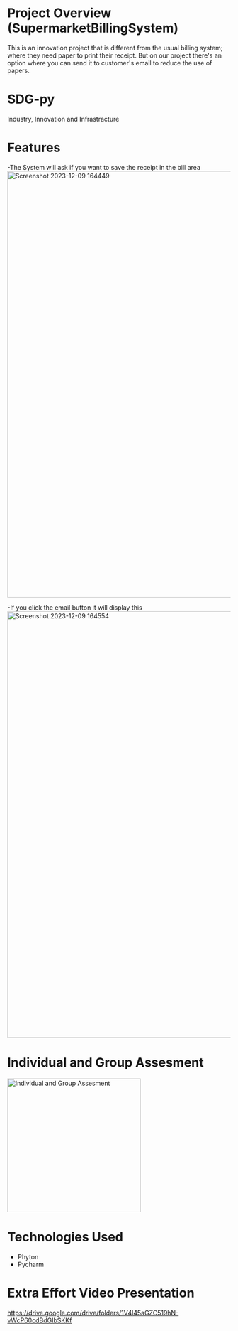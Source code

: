# Project Overview (SupermarketBillingSystem)
This is an innovation project that is different from the usual billing system; where they need paper to print their receipt. But on our project there's an option where you can send it to customer's email to reduce the use of papers.

# SDG-py
Industry, Innovation and Infrastracture


# Features
-The System will ask if you want to save the receipt in the bill area
<img width="960" alt="Screenshot 2023-12-09 164449" src="https://github.com/khenZ01/SupermarketBillingSystem/assets/153255839/0b59fc07-cbb3-49cd-9bee-0b43592ed042">

-If you click the email button it will display this
<img width="960" alt="Screenshot 2023-12-09 164554" src="https://github.com/khenZ01/SupermarketBillingSystem/assets/153255839/65ddc1ad-6ece-43f9-abf1-0cd2f6c2a5fc">

  
# Individual and Group Assesment

<img width="301" alt="Individual and Group Assesment" src="https://github.com/khenZ01/SupermarketBillingSystem/assets/153255839/8dca2b55-8ab5-46c8-aa17-d2b147fecd6e">



# Technologies Used 

- Phyton
- Pycharm

# Extra Effort Video Presentation
https://drive.google.com/drive/folders/1V4l45aGZC519hN-vWcP60cdBdGIbSKKf

